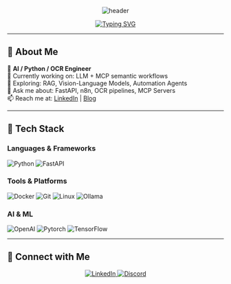 <div align="center">

![header](https://capsule-render.vercel.app/api?type=wave&color=0:00c6ff,100:0072ff&height=180&section=header&text=Pikao&fontSize=42&fontColor=ffffff&animation=twinkling&fontAlignY=32)

[![Typing SVG](https://readme-typing-svg.herokuapp.com/?color=36BCF7&size=28&center=true&vCenter=true&width=800&height=50&lines=AI+Engineer+%7C+Python+Developer+%7C+LLM+Architect;OCR+Specialist+%7C+Automation+Engineer)](https://git.io/typing-svg)

</div>

---

## 👋 About Me

🚀 **AI / Python / OCR Engineer**  
🔭 Currently working on: LLM + MCP semantic workflows  
🌱 Exploring: RAG, Vision-Language Models, Automation Agents  
💬 Ask me about: FastAPI, n8n, OCR pipelines, MCP Servers  
📫 Reach me at: [LinkedIn](https://www.linkedin.com/in/xxx/) | [Blog](https://www.ignsw.com)



---

## 🧰 Tech Stack

### Languages & Frameworks
![Python](https://img.shields.io/badge/Python-3776AB?style=for-the-badge&logo=python&logoColor=fff)
![FastAPI](https://img.shields.io/badge/FastAPI-009688?style=for-the-badge&logo=fastapi&logoColor=fff)

### Tools & Platforms
![Docker](https://img.shields.io/badge/Docker-2496ED?style=for-the-badge&logo=docker&logoColor=fff)
![Git](https://img.shields.io/badge/Git-F05032?style=for-the-badge&logo=git&logoColor=fff)
![Linux](https://img.shields.io/badge/Linux-FCC624?style=for-the-badge&logo=linux&logoColor=000)
![Ollama](https://img.shields.io/badge/Ollama-000000?style=for-the-badge&logo=ollama&logoColor=fff)

### AI & ML
![OpenAI](https://img.shields.io/badge/OpenAI-412991?style=for-the-badge&logo=openai&logoColor=fff)
![Pytorch](https://img.shields.io/badge/PyTorch-EE4C2C?style=for-the-badge&logo=pytorch&logoColor=fff)
![TensorFlow](https://img.shields.io/badge/TensorFlow-FF6F00?style=for-the-badge&logo=tensorflow&logoColor=fff)


---

## 🤝 Connect with Me

<div align="center">
  <a href="https://www.linkedin.com/in/wu-chi-hung-78986a1a7/" target="_blank">
    <img src="https://img.shields.io/badge/LinkedIn-0A66C2?style=for-the-badge&logo=linkedin&logoColor=fff" alt="LinkedIn"/>
  </a>
  <a href="https://discord.com/users/pikao777" target="_blank">
    <img src="https://img.shields.io/badge/Discord-5865F2?style=for-the-badge&logo=discord&logoColor=fff" alt="Discord"/>
  </a>
</div>




